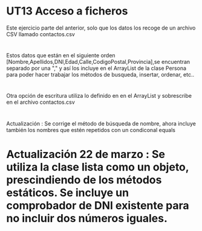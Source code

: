 # UT13 Acceso a ficheros
Este ejercicio parte del anterior, solo que los datos los recoge de un archivo CSV llamado contactos.csv 
#
Estos datos que están en el siguiente orden [Nombre,Apellidos,DNI,Edad,Calle,CodigoPostal,Provincia],se encuentran separado por una "," y así los incluye en el ArrayList de la clase Persona para poder hacer trabajar los métodos de busqueda, insertar, ordenar, etc..
#
Otra opción de escritura utiliza lo definido en en el ArrayList y sobrescribe en el archivo contactos.csv
#
Actualización : Se corrige el método de búsqueda de nombre, ahora incluye también los nombres que estén repetidos con un condiconal equals
# Actualización 22 de marzo : Se utiliza la clase lista como un objeto, prescindiendo de los métodos estáticos. Se incluye un comprobador de DNI existente para no incluir dos números iguales.
